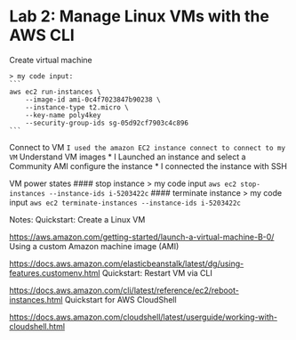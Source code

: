 # Lab 2: Manage Linux VMs with the AWS CLI


 Create virtual machine

    > my code input:
    ```
    aws ec2 run-instances \
        --image-id ami-0c4f7023847b90238 \
        --instance-type t2.micro \
        --key-name poly4key
        --security-group-ids sg-05d92cf7903c4c896
    ```
 Connect to VM
    ```
    I used the amazon EC2 instance connect to connect to my VM
    ```
 Understand VM images
    * I Launched an instance and select a Community AMI configure the instance
    * I connected the instance with SSH

 VM power states
    #### stop instance
    > my code input
    ```
    aws ec2 stop-instances --instance-ids i-5203422c
    ```
    #### terminate instance
    > my code input
    ```
    aws ec2 terminate-instances --instance-ids i-5203422c
    ```



Notes:
Quickstart: Create a Linux VM

https://aws.amazon.com/getting-started/launch-a-virtual-machine-B-0/
Using a custom Amazon machine image (AMI)

https://docs.aws.amazon.com/elasticbeanstalk/latest/dg/using-features.customenv.html
Quickstart: Restart VM via CLI

https://docs.aws.amazon.com/cli/latest/reference/ec2/reboot-instances.html
Quickstart for AWS CloudShell

https://docs.aws.amazon.com/cloudshell/latest/userguide/working-with-cloudshell.html